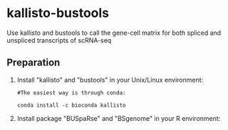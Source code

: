 # kallisto-bustools
Use kallisto and bustools to call the gene-cell matrix for both spliced and unspliced transcripts of scRNA-seq

## Preparation

1. Install "kallisto" and "bustools" in your Unix/Linux environment:

   `#The easiest way is through conda:`
   
   `conda install -c bioconda kallisto`

2. Install package "BUSpaRse" and "BSgenome" in your R environment:  
